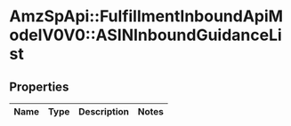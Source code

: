 # AmzSpApi::FulfillmentInboundApiModelV0V0::ASINInboundGuidanceList

## Properties
Name | Type | Description | Notes
------------ | ------------- | ------------- | -------------

